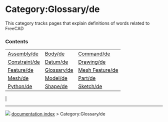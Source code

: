 # Category:Glossary/de
This category tracks pages that explain definitions of words related to FreeCAD

### Contents

|     |     |     |
| --- | --- | --- |
| [Assembly/de](Assembly/de.md) | [Body/de](Body/de.md) | [Command/de](Command/de.md) |
| [Constraint/de](Constraint/de.md) | [Datum/de](Datum/de.md) | [Drawing/de](Drawing/de.md) |
| [Feature/de](Feature/de.md) | [Glossary/de](Glossary/de.md) | [Mesh Feature/de](Mesh_Feature/de.md) |
| [Mesh/de](Mesh/de.md) | [Model/de](Model/de.md) | [Part/de](Part/de.md) |
| [Python/de](Python/de.md) | [Shape/de](Shape/de.md) | [Sketch/de](Sketch/de.md) |
|



---
![](images/Right_arrow.png) [documentation index](../README.md) > Category:Glossary/de

